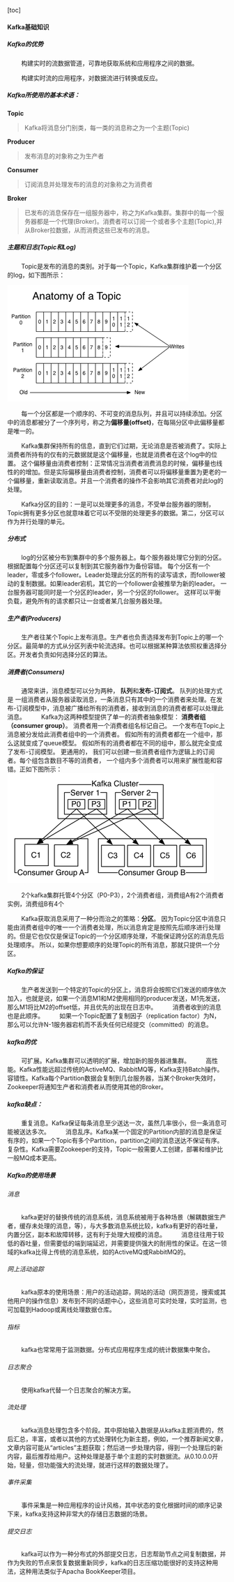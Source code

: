 [toc]

#### Kafka基础知识

##### Kafka的优势


&nbsp;　　构建实时的流数据管道，可靠地获取系统和应用程序之间的数据。

&nbsp;　　构建实时流的应用程序，对数据流进行转换或反应。


##### Kafka所使用的基本术语：

**Topic**

> Kafka将消息分门别类，每一类的消息称之为一个主题\(Topic\)

**Producer**

> 发布消息的对象称之为生产者
 
**Consumer**

> 订阅消息并处理发布的消息的对象称之为消费者

**Broker**

> 已发布的消息保存在一组服务器中，称之为Kafka集群。集群中的每一个服务器都是一个代理\(Broker\)。消费者可以订阅一个或者多个主题\(Topic\),并从Broker拉数据，从而消费这些已发布的消息。

##### 主题和日志\(Topic和Log\)

&nbsp;　　Topic是发布的消息的类别。对于每一个Topic，Kafka集群维护着一个分区的log，如下图所示：

![](/bigdata/kafka/img/topic1.png)


&nbsp;　　每一个分区都是一个顺序的、不可变的消息队列，并且可以持续添加。分区中的消息都被分了一个序列号，称之为**偏移量\(offset\)**，在每隔分区中此偏移量都是唯一的。

&nbsp;　　Kafka集群保持所有的信息，直到它们过期，无论消息是否被消费了。实际上消费者所持有的仅有的元数据就是这个偏移量，也就是消费者在这个log中的位置。 这个偏移量由消费者控制：正常情况当消费者消费消息的时候，偏移量也线性的的增加。但是实际偏移量由消费者控制，消费者可以将偏移量重置为更老的一个偏移量，重新读取消息。并且一个消费者的操作不会影响其它消费者对此log的处理。

&nbsp;　　Kafka分区的目的：一是可以处理更多的消息，不受单台服务器的限制，Topic拥有更多分区也就意味着它可以不受限的处理更多的数据。第二，分区可以作为并行处理的单元。

##### 分布式
&nbsp;　　log的分区被分布到集群中的多个服务器上。每个服务器处理它分到的分区。 根据配置每个分区还可以复制到其它服务器作为备份容错。 每个分区有一个leader，零或多个follower。Leader处理此分区的所有的读写请求，而follower被动的复制数据。如果leader宕机，其它的一个follower会被推举为新的leader。 一台服务器可能同时是一个分区的leader，另一个分区的follower。 这样可以平衡负载，避免所有的请求都只让一台或者某几台服务器处理。


##### 生产者(Producers)
&nbsp;　　生产者往某个Topic上发布消息。生产者也负责选择发布到Topic上的哪一个分区。最简单的方式从分区列表中轮流选择。也可以根据某种算法依照权重选择分区。开发者负责如何选择分区的算法。


##### 消费者(Consumers)

&nbsp;　　通常来讲，消息模型可以分为两种， **队列**和**发布-订阅式**。 队列的处理方式是 一组消费者从服务器读取消息，一条消息只有其中的一个消费者来处理。在发布-订阅模型中，消息被广播给所有的消费者，接收到消息的消费者都可以处理此消息。
&nbsp;　　Kafka为这两种模型提供了单一的消费者抽象模型： **消费者组 （consumer group）**。 消费者用一个消费者组名标记自己。 一个发布在Topic上消息被分发给此消费者组中的一个消费者。 假如所有的消费者都在一个组中，那么这就变成了queue模型。 假如所有的消费者都在不同的组中，那么就完全变成了发布-订阅模型。 更通用的， 我们可以创建一些消费者组作为逻辑上的订阅者。每个组包含数目不等的消费者， 一个组内多个消费者可以用来扩展性能和容错。正如下图所示：
![](./img/kafkacluster.png)

&nbsp;　　2个kafka集群托管4个分区（P0-P3），2个消费者组，消费组A有2个消费者实例，消费组B有4个

&nbsp;　　Kafka获取消息采用了一种分而治之的策略：**分区**。 因为Topic分区中消息只能由消费者组中的唯一一个消费者处理，所以消息肯定是按照先后顺序进行处理的。但是它也仅仅是保证Topic的一个分区顺序处理，不能保证跨分区的消息先后处理顺序。 所以，如果你想要顺序的处理Topic的所有消息，那就只提供一个分区。

##### Kafka的保证

&nbsp;　　生产者发送到一个特定的Topic的分区上，消息将会按照它们发送的顺序依次加入，也就是说，如果一个消息M1和M2使用相同的producer发送，M1先发送，那么M1将比M2的offset低，并且优先的出现在日志中。
&nbsp;　　消费者收到的消息也是此顺序。
&nbsp;　　如果一个Topic配置了复制因子（replication factor）为N， 那么可以允许N-1服务器宕机而不丢失任何已经提交（committed）的消息。


##### kafka的优
&nbsp;　　可扩展。Kafka集群可以透明的扩展，增加新的服务器进集群。
&nbsp;　　高性能。Kafka性能远超过传统的ActiveMQ、RabbitMQ等，Kafka支持Batch操作。
&nbsp;　　容错性。Kafka每个Partition数据会复制到几台服务器，当某个Broker失效时，Zookeeper将通知生产者和消费者从而使用其他的Broker。

##### kafka缺点：

&nbsp;　　重复消息。Kafka保证每条消息至少送达一次，虽然几率很小，但一条消息可能被送达多次。
&nbsp;　　消息乱序。Kafka某一个固定的Partition内部的消息是保证有序的，如果一个Topic有多个Partition，partition之间的消息送达不保证有序。
&nbsp;　　复杂性。Kafka需要Zookeeper的支持，Topic一般需要人工创建，部署和维护比一般MQ成本更高。


##### Kafka的使用场景

###### 消息

&nbsp;　　kafka更好的替换传统的消息系统，消息系统被用于各种场景（解耦数据生产者，缓存未处理的消息，等），与大多数消息系统比较，kafka有更好的吞吐量，内置分区，副本和故障转移，这有利于处理大规模的消息。
&nbsp;　　消息往往用于较低的吞吐量，但需要低的端到端延迟，并需要提供强大的耐用性的保证。在这一领域的kafka比得上传统的消息系统，如的ActiveMQ或RabbitMQ的。
###### 网上活动追踪

&nbsp;　　kafka原本的使用场景：用户的活动追踪，网站的活动（网页游览，搜索或其他用户的操作信息）发布到不同的话题中心，这些消息可实时处理，实时监测，也可加载到Hadoop或离线处理数据仓库。


###### 指标
&nbsp;　　kafka也常常用于监测数据。分布式应用程序生成的统计数据集中聚合。

###### 日志聚合
&nbsp;　　使用kafka代替一个日志聚合的解决方案。

###### 流处理
&nbsp;　　kafka消息处理包含多个阶段。其中原始输入数据是从kafka主题消费的，然后汇总，丰富，或者以其他的方式处理转化为新主题，例如，一个推荐新闻文章，文章内容可能从“articles”主题获取；然后进一步处理内容，得到一个处理后的新内容，最后推荐给用户。这种处理是基于单个主题的实时数据流。从0.10.0.0开始，轻量，但功能强大的流处理，就进行这样的数据处理了。

###### 事件采集
&nbsp;　　事件采集是一种应用程序的设计风格，其中状态的变化根据时间的顺序记录下来，kafka支持这种非常大的存储日志数据的场景。

###### 提交日志
&nbsp;　　kafka可以作为一种分布式的外部提交日志，日志帮助节点之间复制数据，并作为失败的节点来恢复数据重新同步，kafka的日志压缩功能很好的支持这种用法，这种用法类似于Apacha BookKeeper项目。


